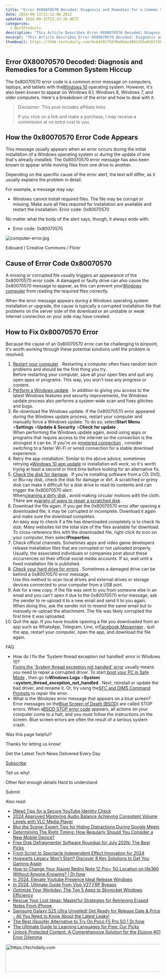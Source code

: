 ```yaml
---
title: "Error 0X80070570 Decoded: Diagnosis and Remedies for a Common System Hiccup"
date: 2024-09-11T21:12:08.201Z
updated: 2024-09-15T22:23:26.467Z
categories:
  - BestProducts
description: "This Article Describes Error 0X80070570 Decoded: Diagnosis and Remedies for a Common System Hiccup"
excerpt: "This Article Describes Error 0X80070570 Decoded: Diagnosis and Remedies for a Common System Hiccup"
thumbnail: https://thmb.techidaily.com/6cb4391f5b78a0bded981255e816f25b4a4f4175f4c2d7396281a9558ff75db1.jpg
---
```


## Error 0X80070570 Decoded: Diagnosis and Remedies for a Common System Hiccup
 The 0x80070570 error code is a common error message on computers, laptops, and tablets with the[Windows 10](https://www.lifewire.com/windows-10-2626217) operating system. However, it's also been known to appear on Windows 8.1, Windows 8, Windows 7, and older computers. Here's a breakdown of the error and how to deal with it.

>  Disclaimer: This post includes affiliate links
>
>  If you click on a link and make a purchase, I may receive a commission at no extra cost to you.
>

## How the 0x80070570 Error Code Appears

 This message usually appears when an error occurs during the initial installation of a Windows operating system or during the update of one that's already installed. The 0x80070570 error message has also been known to appear while moving files from one drive to another.

 Depending on the specific cause of the error alert, the text will differ, as it usually explains the problem in detail.

 For example, a message may say:

* Windows cannot install required files. The file may be corrupt or missing. Make sure all files required for installation are available and restart the installation. Error code: 0x80070570

 No matter what the body of the alert says, though, it always ends with:

* Error code: 0x80070570

![computer-error.jpg](https://www.lifewire.com/thmb/P1fCuwuIlqsDueAx7KZ9OgQ6vXA=/1500x0/filters:no_upscale():max_bytes(150000):strip_icc():format(webp)/computer-error-56a8cfb03df78cf772a0de96.jpg)

 Edouard / Creative Commons / Flickr

## Cause of Error Code 0x80070570

 A missing or corrupted file usually triggers an appearance of the 0x80070570 error code. A damaged or faulty drive can also cause the 0x80070570 message to appear, as this can prevent your[Windows computer](https://www.lifewire.com/brief-history-of-microsoft-windows-3507078) from reading the required files correctly.

 When the error message appears during a Windows operating system installation or upgrade, the cause is typically a corrupted installation file that problems on the server side of the download or an unstable or weak internet connection on your side may have created.

## How to Fix 0x80070570 Error

 Because the cause of an 0x80070570 error can be challenging to pinpoint, it's worth working through these potential solutions until the problem is resolved.

1. [Restart your computer](https://www.lifewire.com/how-to-reboot-a-computer-2624568) . Restarting a computer often fixes random tech problems and should be the first thing you try.  
 Before restarting your computer, save all your open files and quit any open apps or programs. This way, you won't lose any progress or content.
2. [Perform a Windows update](https://www.lifewire.com/how-to-check-for-install-windows-updates-2624596) . In addition to giving you access to the latest Windows features and security improvements, the Windows update process also performs a system-wide scan and fixes glitches and bugs.
3. Re-download the Windows update. If the 0x80070570 error appeared during the Windows update process, restart your computer and manually force a Windows update. To do so, select**Start Menu** \>**Settings** \>**Update & Security** \>**Check for update** .  
 When performing the Windows update again, avoid using apps or programs that require access to the internet so the connection is the strongest it can be. If you're on a[metered connection](https://www.lifewire.com/how-to-use-a-windows-10-metered-connection-4584369) , consider switching to a faster Wi-Fi or wired connection for a stable download experience.
4. Retry the app installation. Similar to the above advice, sometimes retrying a[Windows 10 app update](https://www.lifewire.com/update-apps-windows-4684685) or installation will work, so it's worth trying at least a second or third time before looking for an alternative fix.
5. [Check the disk for damage](https://www.lifewire.com/free-disk-scanning-software-2438358) . If you're installing software from a CD, DVD, or Blu-ray disk, check the disk for damage or dirt. A scratched or grimy disk can make it difficult for a disk drive to read its contents and can trigger the 0x80070570 alert.  
 When[cleaning a dirty disk](https://www.lifewire.com/how-to-clean-dvds-blu-rays-and-video-games-1387925) , avoid making circular motions with the cloth. There are a[variety of ways to repair a scratched disk](https://www.lifewire.com/how-to-fix-a-scratched-cd-4684544) .
6. Download the file again. If you get the 0x80070570 error after opening a downloaded file, it may be corrupted or incomplete. Download it again and make sure the download completes.  
 An easy way to check if a file has downloaded completely is to check its size. Many websites list the total size of the files available for download. To cross-reference this with the downloaded file, right-click its icon on your computer, then select**Properties** .
7. Check official channels. Sometimes apps and video game developers release installation files that are corrupted or not uploaded properly. Usually, the associated individuals or companies post about these occurrences on their official social media accounts. If so, wait until a fixed installation file is published.
8. [Check your hard drive for errors](https://www.lifewire.com/check-and-fix-hard-drive-errors-3506860) . Sometimes a damaged drive can be behind a 0x80070570 error message.  
 Use this method to scan local drives and external drives or storage devices connected to your computer from a USB port.
9. Ask for a new copy. If the file was sent to you from someone else in an email and you can't open it due to the 0x80070570 error message, ask the sender to re-upload it to a new email and send it to you again.  
 When doing this, ask the sender not to resend the same email but to manually re-upload the attachment. The file was likely corrupted the first time it was uploaded.
10. Quit the app. If you have trouble opening a file you downloaded from an app such as WhatsApp, Telegram, Line, or[Facebook Messenger](https://www.lifewire.com/facebook-messenger-4103719) , quit the app, restart your computer, open the app, and download the file again.

 FAQ

* How do I fix the ‘System thread exception not handled’ error in Windows 10?  
[Fixing the 'System thread exception not handled' error](https://www.makeuseof.com/system-thread-exception-not-handled/) usually means you need to repair a corrupted driver. To start,[boot your PC in Safe Mode](https://www.lifewire.com/boot-in-safe-mode-on-windows-10-5088196) , then go to**Windows Logs** \>**System** \>**system\_thread\_exception\_not\_handled** . Next, reinstall or update the bad driver, and rename it. Or, try using the[SFC and DIMS Command Prompts](https://www.lifewire.com/list-of-command-prompt-commands-4092302) to repair the error.
* What is the Windows error message that appears on a blue screen?  
 Error messages on the[Blue Screen of Death (BSOD)](https://www.lifewire.com/blue-screen-of-death-bsod-2625816) are called STOP errors. When a[BSOD STOP error code](https://www.lifewire.com/blue-screen-error-codes-4065576) appears, all actions on your computer come to a halt, and you must follow the instructions on the screen. Blue screen errors are often the result of a serious system crash.

Was this page helpful?

Thanks for letting us know!

 Get the Latest Tech News Delivered Every Day

[Subscribe](https://www.lifewire.com/#)

Tell us why!

 Other  Not enough details  Hard to understand

 Submit

<ins class="adsbygoogle"
     style="display:block"
     data-ad-format="autorelaxed"
     data-ad-client="ca-pub-7571918770474297"
     data-ad-slot="1223367746"></ins>

<ins class="adsbygoogle"
     style="display:block"
     data-ad-client="ca-pub-7571918770474297"
     data-ad-slot="8358498916"
     data-ad-format="auto"
     data-full-width-responsive="true"></ins>

<span class="atpl-alsoreadstyle">Also read:</span>
<div><ul>
<li><a href="https://youtube-webster.techidaily.com/ips-for-a-secure-youtube-identity-check/"><u>[New] Tips for a Secure YouTube Identity Check</u></a></li>
<li><a href="https://sound-optimizing.techidaily.com/2024-approved-mastering-audio-balance-achieving-consistent-volume-levels-with-vlc-media-player/"><u>2024 Approved Mastering Audio Balance Achieving Consistent Volume Levels with VLC Media Player</u></a></li>
<li><a href="https://tech-recovery.techidaily.com/blur-the-scene-expert-tips-for-hiding-distractions-during-google-meets/"><u>Blur the Scene: Expert Tips for Hiding Distractions During Google Meets</u></a></li>
<li><a href="https://tech-recovery.techidaily.com/determining-the-right-timing-how-regularly-should-you-consider-a-new-mobile-device/"><u>Determining The Right Timing: How Regularly Should You Consider a New Mobile Device?</u></a></li>
<li><a href="https://tech-recovery.techidaily.com/free-disk-defragmenter-software-roundup-for-july-202n-the-best-picks/"><u>Free Disk Defragmenter Software Roundup for July 202N: The Best Picks</u></a></li>
<li><a href="https://youtube-stream.techidaily.com/from-script-to-spectacle-independent-effect-innovation-for-2024/"><u>From Script to Spectacle Independent Effect Innovation for 2024</u></a></li>
<li><a href="https://tech-recovery.techidaily.com/hogwarts-legacy-wont-start-discover-8-key-solutions-to-get-you-gaming-again/"><u>Hogwarts Legacy Won't Start? Discover 8 Key Solutions to Get You Gaming Again</u></a></li>
<li><a href="https://location-social.techidaily.com/how-to-change-your-xiaomi-redmi-note-12-proplus-5g-location-on-life360-without-anyone-knowing-drfone-by-drfone-virtual-android/"><u>How to Change Your Xiaomi Redmi Note 12 Pro+ 5G Location on life360 Without Anyone Knowing? | Dr.fone</u></a></li>
<li><a href="https://youtube-webster.techidaily.com/24-elevate-youtube-presence-ideal-release-windows/"><u>In 2024, Elevate Youtube Presence Ideal Release Windows</u></a></li>
<li><a href="https://bypass-frp.techidaily.com/in-2024-ultimate-guide-from-vivo-v27-frp-bypass-by-drfone-android/"><u>In 2024, Ultimate Guide from Vivo V27 FRP Bypass</u></a></li>
<li><a href="https://win11.techidaily.com/optimize-your-workday-the-top-5-apps-to-skyrocket-windows-efficiency/"><u>Optimize Your Workday: The Top 5 Apps to Skyrocket Windows Efficiency</u></a></li>
<li><a href="https://fox-that.techidaily.com/rescue-your-lost-ideas-masterful-strategies-for-retrieving-erased-notes-from-iphone/"><u>Rescue Your Lost Ideas: Masterful Strategies for Retrieving Erased Notes From iPhone</u></a></li>
<li><a href="https://tech-recovery.techidaily.com/1722876928084-samsung-galaxy-s25-ultra-unveiled-get-ready-for-release-date-and-price-all-you-need-to-know-about-the-latest-leaks/"><u>Samsung Galaxy S25 Ultra Unveiled! Get Ready for Release Date & Price - All You Need to Know About the Latest Leaks!</u></a></li>
<li><a href="https://pokemon-go-android.techidaily.com/the-best-ispoofer-alternative-to-try-on-poco-f5-pro-5g-drfone-by-drfone-virtual-android/"><u>The Best iSpoofer Alternative to Try On Poco F5 Pro 5G | Dr.fone</u></a></li>
<li><a href="https://tech-recovery.techidaily.com/the-ultimate-guide-to-learning-languages-for-free-our-picks/"><u>The Ultimate Guide to Learning Languages for Free: Our Picks</u></a></li>
<li><a href="https://tech-recovery.techidaily.com/unlock-protected-content-a-comprehensive-solution-for-the-elusive-401-error-dilemma/"><u>Unlock Protected Content: A Comprehensive Solution for the Elusive 401 Error Dilemma</u></a></li>
</ul></div>

<!-- affiliate ads begin -->
<a href="https://appsumo.8odi.net/c/5597632/2137411/7443" target="_top" id="2137411">
  <img src="//a.impactradius-go.com/display-ad/7443-2137411" border="0" alt="https://techidaily.com" width="600" height="90"/>
</a>
<img height="0" width="0" src="https://appsumo.8odi.net/i/5597632/2137411/7443" style="position:absolute;visibility:hidden;" border="0" />
<!-- affiliate ads end -->

